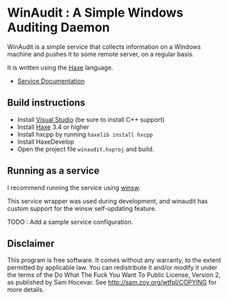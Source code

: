 # WinAudit : A Simple Windows Auditing Daemon

WinAudit is a simple service that collects information on a Windows machine and pushes it to some remote server, on a regular basis. 

It is written using the [Haxe](https://haxe.org) language.

* [Service Documentation](docs/service.md)

## Build instructions

* Install [Visual Studio](https://visualstudio.microsoft.com/vs/community/) (be sure to install C++ support)
* Install [Haxe](https://haxe.org) 3.4 or higher 
* Install hxcpp by running `haxelib install hxcpp`
* Install HaxeDevelop
* Open the project file `winaudit.hxproj` and build.

## Running as a service

I recommend running the service using [winsw](https://github.com/kohsuke/winsw).

This service wrapper was used during development, and winaudit has custom support for the winsw self-updating feature.

TODO : Add a sample service configuration.

## Disclaimer

This program is free software. It comes without any warranty, to
the extent permitted by applicable law. You can redistribute it
and/or modify it under the terms of the Do What The Fuck You Want
To Public License, Version 2, as published by Sam Hocevar. See
http://sam.zoy.org/wtfpl/COPYING for more details. 


